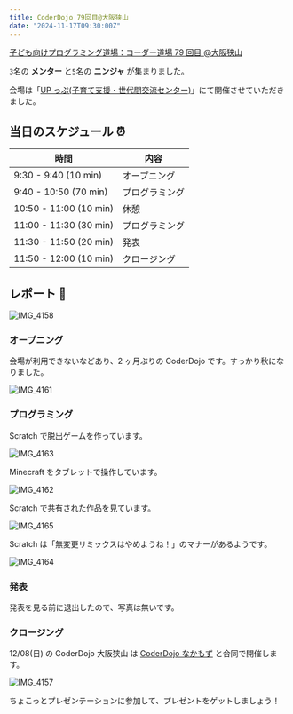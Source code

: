 ```yaml
---
title: CoderDojo 79回目@大阪狭山
date: "2024-11-17T09:30:00Z"
---
```


[子ども向けプログラミング道場：コーダー道場 79 回目 @大阪狭山](https://coderdojo-osakasayama.doorkeeper.jp/events/179183)

`3`名の **メンター** と`5`名の **ニンジャ** が集まりました。

会場は「[UP っぷ(子育て支援・世代間交流センター)](http://www.city.osakasayama.osaka.jp/kosodate_kyoiku/kosodate/upp_kosodatesiensedaikankouryuusenta1/index.html)」にて開催させていただきました。

## 当日のスケジュール ⏰

| 時間                   | 内容           |
| ---------------------- | -------------- |
| 9:30 - 9:40 (10 min)   | オープニング   |
| 9:40 - 10:50 (70 min)  | プログラミング |
| 10:50 - 11:00 (10 min) | 休憩           |
| 11:00 - 11:30 (30 min) | プログラミング |
| 11:30 - 11:50 (20 min) | 発表           |
| 11:50 - 12:00 (10 min) | クロージング   |

## レポート 📝

![IMG_4158](./IMG_4158.jpg)

### オープニング

会場が利用できないなどあり、2 ヶ月ぶりの CoderDojo です。すっかり秋になりました。

![IMG_4161](./IMG_4161.jpg)

### プログラミング

Scratch で脱出ゲームを作っています。

![IMG_4163](./IMG_4163.jpg)

Minecraft をタブレットで操作しています。

![IMG_4162](./IMG_4162.jpg)

Scratch で共有された作品を見ています。

![IMG_4165](./IMG_4165.jpg)

Scratch は「無変更リミックスはやめようね！」のマナーがあるようです。

![IMG_4164](./IMG_4164.jpg)

### 発表

発表を見る前に退出したので、写真は無いです。

### クロージング

12/08(日) の CoderDojo 大阪狭山 は [CoderDojo なかもず](https://coderdojo-nakamozu.connpass.com/event/330879/) と合同で開催します。

![IMG_4157](./IMG_4157.jpg)

ちょこっとプレゼンテーションに参加して、プレゼントをゲットしましょう！
